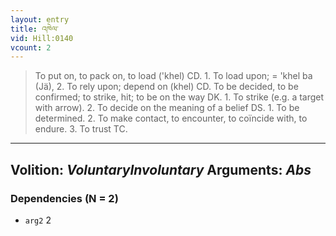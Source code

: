 ```yaml
---
layout: entry
title: འཁེལ་
vid: Hill:0140
vcount: 2
---
```

> To put on, to pack on, to load ('khel) CD\. 1\. To load upon; = 'khel ba (Jä), 2\. To rely upon; depend on (khel) CD\. To be decided, to be confirmed; to strike, hit; to be on the way DK\. 1\. To strike (e\.g\. a target with arrow)\. 2\. To decide on the meaning of a belief DS\. 1\. To be determined\. 2\. To make contact, to encounter, to coïncide with, to endure\. 3\. To trust TC\.

---
Volition: _VoluntaryInvoluntary_
Arguments: _Abs_
---

### Dependencies (N = 2)
* `arg2` 2
